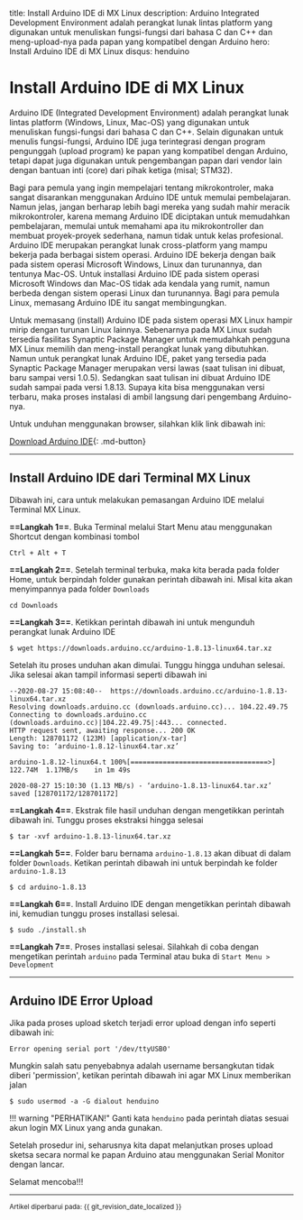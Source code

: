 title: Install Arduino IDE di MX Linux
description: Arduino Integrated Development Environment adalah perangkat lunak lintas platform yang digunakan untuk menuliskan fungsi-fungsi dari bahasa C dan C++ dan meng-upload-nya pada papan yang kompatibel dengan Arduino
hero: Install Arduino IDE di MX Linux
disqus: henduino

# Install Arduino IDE di MX Linux

Arduino IDE (Integrated Development Environment) adalah perangkat lunak lintas platform (Windows, Linux, Mac-OS) yang digunakan untuk menuliskan fungsi-fungsi dari bahasa C dan C++. Selain digunakan untuk menulis fungsi-fungsi, Arduino IDE juga terintegrasi dengan program pengunggah (upload program) ke papan yang kompatibel dengan Arduino, tetapi dapat juga digunakan untuk pengembangan papan dari vendor lain dengan bantuan inti (core) dari pihak ketiga (misal; STM32). 

Bagi para pemula yang ingin mempelajari tentang mikrokontroler, maka sangat disarankan menggunakan Arduino IDE untuk memulai pembelajaran. Namun jelas, jangan berharap lebih bagi mereka yang sudah mahir meracik mikrokontroler, karena memang Arduino IDE diciptakan untuk memudahkan pembelajaran, memulai untuk memahami apa itu mikrokontroller dan membuat proyek-proyek sederhana, namun tidak untuk kelas profesional. Arduino IDE merupakan perangkat lunak cross-platform yang mampu bekerja pada berbagai sistem operasi. Arduino IDE bekerja dengan baik pada sistem operasi Microsoft Windows, Linux dan turunannya, dan tentunya Mac-OS. Untuk installasi Arduino IDE pada sistem operasi Microsoft Windows dan Mac-OS tidak ada kendala yang rumit, namun berbeda dengan sistem operasi Linux dan turunannya. Bagi para pemula Linux, memasang Arduino IDE itu sangat membingungkan.

Untuk memasang (install) Arduino IDE pada sistem operasi MX Linux hampir mirip dengan turunan Linux lainnya. Sebenarnya pada MX Linux sudah tersedia fasilitas Synaptic Package Manager untuk memudahkah pengguna MX Linux memilih dan meng-install perangkat lunak yang dibutuhkan. Namun untuk perangkat lunak Arduino IDE, paket yang tersedia pada Synaptic Package Manager merupakan versi lawas (saat tulisan ini dibuat, baru sampai versi 1.0.5). Sedangkan saat tulisan ini dibuat Arduino IDE sudah sampai pada versi 1.8.13. Supaya kita bisa menggunakan versi terbaru, maka proses instalasi di ambil langsung dari pengembang Arduino-nya.

Untuk unduhan menggunakan browser, silahkan klik link dibawah ini:

[Download Arduino IDE](https://www.arduino.cc/en/main/software){: .md-button}

***

## Install Arduino IDE dari Terminal MX Linux

Dibawah ini, cara untuk melakukan pemasangan Arduino IDE melalui Terminal MX Linux.

**==Langkah 1==**. Buka Terminal melalui Start Menu atau menggunakan Shortcut dengan kombinasi tombol

```
Ctrl + Alt + T
```

**==Langkah 2==**. Setelah terminal terbuka, maka kita berada pada folder Home, untuk berpindah folder gunakan perintah dibawah ini. Misal kita akan menyimpannya pada folder `Downloads`

```
cd Downloads
```

**==Langkah 3==**. Ketikkan perintah dibawah ini untuk mengunduh perangkat lunak Arduino IDE

```
$ wget https://downloads.arduino.cc/arduino-1.8.13-linux64.tar.xz
```

Setelah itu proses unduhan akan dimulai. Tunggu hingga unduhan selesai. Jika selesai akan tampil informasi seperti dibawah ini

```
--2020-08-27 15:08:40--  https://downloads.arduino.cc/arduino-1.8.13-linux64.tar.xz
Resolving downloads.arduino.cc (downloads.arduino.cc)... 104.22.49.75
Connecting to downloads.arduino.cc (downloads.arduino.cc)|104.22.49.75|:443... connected.
HTTP request sent, awaiting response... 200 OK
Length: 128701172 (123M) [application/x-tar]
Saving to: ‘arduino-1.8.12-linux64.tar.xz’

arduino-1.8.12-linux64.t 100%[==================================>] 122.74M  1.17MB/s    in 1m 49s  

2020-08-27 15:10:30 (1.13 MB/s) - ‘arduino-1.8.13-linux64.tar.xz’ saved [128701172/128701172]
```

**==Langkah 4==**. Ekstrak file hasil unduhan dengan mengetikkan perintah dibawah ini. Tunggu proses ekstraksi hingga selesai

```
$ tar -xvf arduino-1.8.13-linux64.tar.xz
```

**==Langkah 5==**. Folder baru bernama `arduino-1.8.13` akan dibuat di dalam folder `Downloads`. Ketikan perintah dibawah ini untuk berpindah ke folder `arduino-1.8.13`

```
$ cd arduino-1.8.13
```

**==Langkah 6==**. Install Arduino IDE dengan mengetikkan perintah dibawah ini, kemudian tunggu proses installasi selesai.

```
$ sudo ./install.sh
```

**==Langkah 7==**. Proses installasi selesai. Silahkah di coba dengan mengetikan perintah `arduino` pada Terminal atau buka di `Start Menu > Development`

***

## Arduino IDE Error Upload

Jika pada proses upload sketch terjadi error upload dengan info seperti dibawah ini:

```
Error opening serial port '/dev/ttyUSB0'
```

Mungkin salah satu penyebabnya adalah username bersangkutan tidak diberi 'permission', ketikan perintah dibawah ini agar MX Linux memberikan jalan

```
$ sudo usermod -a -G dialout henduino
```

!!! warning "PERHATIKAN!"
	Ganti kata `henduino` pada perintah diatas sesuai akun login MX Linux yang anda gunakan.

Setelah prosedur ini, seharusnya kita dapat melanjutkan proses upload sketsa secara normal ke papan Arduino atau menggunakan Serial Monitor dengan lancar.

Selamat mencoba!!!

***

<small>Artikel diperbarui pada: {{ git_revision_date_localized }}</small>